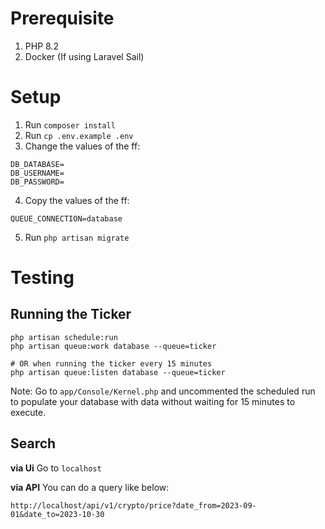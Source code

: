 
# Prerequisite
1. PHP 8.2
2. Docker (If using Laravel Sail)

# Setup
1. Run `composer install`
2. Run `cp .env.example .env`
3. Change the values of the ff:
```
DB_DATABASE=
DB_USERNAME=
DB_PASSWORD=
```
4. Copy the values of the ff:
```
QUEUE_CONNECTION=database
```
5. Run `php artisan migrate`

# Testing
## Running the Ticker
```
php artisan schedule:run
php artisan queue:work database --queue=ticker

# OR when running the ticker every 15 minutes
php artisan queue:listen database --queue=ticker
```
Note: Go to `app/Console/Kernel.php` and uncommented the scheduled run to populate your database with data without waiting for 15 minutes to execute.

## Search
**via Ui**
Go to `localhost` 

**via API**
You can do a query like below:
```
http://localhost/api/v1/crypto/price?date_from=2023-09-01&date_to=2023-10-30
```